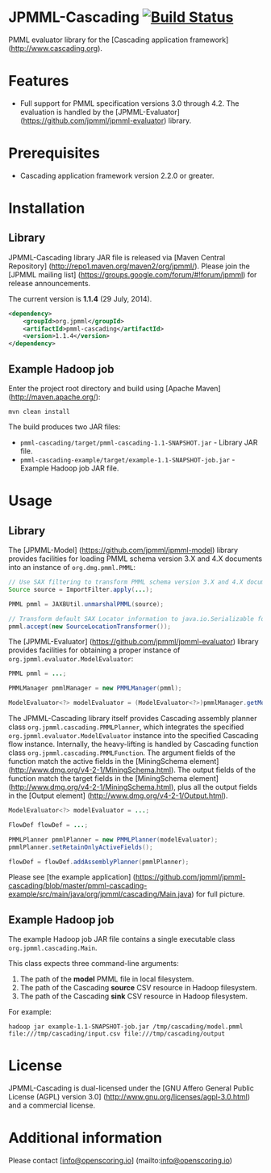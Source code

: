 JPMML-Cascading [![Build Status](https://travis-ci.org/jpmml/jpmml-cascading.png?branch=master)](https://travis-ci.org/jpmml/jpmml-cascading)
===============

PMML evaluator library for the [Cascading application framework] (http://www.cascading.org).

# Features #

* Full support for PMML specification versions 3.0 through 4.2. The evaluation is handled by the [JPMML-Evaluator] (https://github.com/jpmml/jpmml-evaluator) library.

# Prerequisites #

* Cascading application framework version 2.2.0 or greater.

# Installation #

## Library ##

JPMML-Cascading library JAR file is released via [Maven Central Repository] (http://repo1.maven.org/maven2/org/jpmml/). Please join the [JPMML mailing list] (https://groups.google.com/forum/#!forum/jpmml) for release announcements.

The current version is **1.1.4** (29 July, 2014).

```xml
<dependency>
	<groupId>org.jpmml</groupId>
	<artifactId>pmml-cascading</artifactId>
	<version>1.1.4</version>
</dependency>
```

## Example Hadoop job ##

Enter the project root directory and build using [Apache Maven] (http://maven.apache.org/):
```
mvn clean install
```

The build produces two JAR files:
* `pmml-cascading/target/pmml-cascading-1.1-SNAPSHOT.jar` - Library JAR file.
* `pmml-cascading-example/target/example-1.1-SNAPSHOT-job.jar` - Example Hadoop job JAR file.

# Usage #

## Library ##

The [JPMML-Model] (https://github.com/jpmml/jpmml-model) library provides facilities for loading PMML schema version 3.X and 4.X documents into an instance of `org.dmg.pmml.PMML`:
```java
// Use SAX filtering to transform PMML schema version 3.X and 4.X documents to PMML schema version 4.2 document
Source source = ImportFilter.apply(...);

PMML pmml = JAXBUtil.unmarshalPMML(source);

// Transform default SAX Locator information to java.io.Serializable form
pmml.accept(new SourceLocationTransformer());
```

The [JPMML-Evaluator] (https://github.com/jpmml/jpmml-evaluator) library provides facilities for obtaining a proper instance of `org.jpmml.evaluator.ModelEvaluator`:
```java
PMML pmml = ...;

PMMLManager pmmlManager = new PMMLManager(pmml);

ModelEvaluator<?> modelEvaluator = (ModelEvaluator<?>)pmmlManager.getModelManager(ModelEvaluatorFactory.getInstance());
```

The JPMML-Cascading library itself provides Cascading assembly planner class `org.jpmml.cascading.PMMLPlanner`, which integrates the specified `org.jpmml.evaluator.ModelEvaluator` instance into the specified Cascading flow instance. Internally, the heavy-lifting is handled by Cascading function class `org.jpmml.cascading.PMMLFunction`. The argument fields of the function match the active fields in the [MiningSchema element] (http://www.dmg.org/v4-2-1/MiningSchema.html). The output fields of the function match the target fields in the [MiningSchema element] (http://www.dmg.org/v4-2-1/MiningSchema.html), plus all the output fields in the [Output element] (http://www.dmg.org/v4-2-1/Output.html).
```java
ModelEvaluator<?> modelEvaluator = ...;

FlowDef flowDef = ...;

PMMLPlanner pmmlPlanner = new PMMLPlanner(modelEvaluator);
pmmlPlanner.setRetainOnlyActiveFields();

flowDef = flowDef.addAssemblyPlanner(pmmlPlanner);
```

Please see [the example application] (https://github.com/jpmml/jpmml-cascading/blob/master/pmml-cascading-example/src/main/java/org/jpmml/cascading/Main.java) for full picture.

## Example Hadoop job ##

The example Hadoop job JAR file contains a single executable class `org.jpmml.cascading.Main`.

This class expects three command-line arguments:

1. The path of the **model** PMML file in local filesystem.
2. The path of the Cascading **source** CSV resource in Hadoop filesystem.
3. The path of the Cascading **sink** CSV resource in Hadoop filesystem.

For example:
```
hadoop jar example-1.1-SNAPSHOT-job.jar /tmp/cascading/model.pmml file:///tmp/cascading/input.csv file:///tmp/cascading/output
```

# License #

JPMML-Cascading is dual-licensed under the [GNU Affero General Public License (AGPL) version 3.0] (http://www.gnu.org/licenses/agpl-3.0.html) and a commercial license.

# Additional information #

Please contact [info@openscoring.io] (mailto:info@openscoring.io)